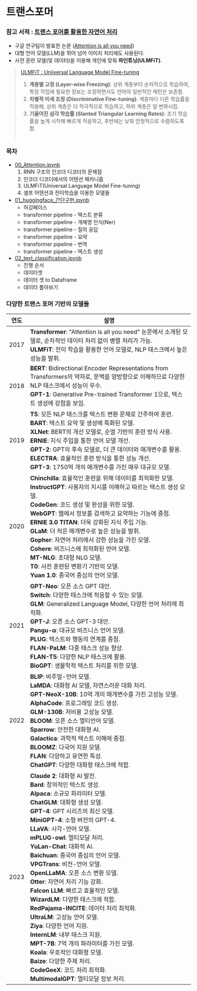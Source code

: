 # 트랜스포머
### 참고 서적 : [트랜스 포머를 활용한 자연어 처리](https://books.google.co.kr/books?id=BUihEAAAQBAJ&pg=PP1&dq=%ED%8A%B8%EB%9E%9C%EC%8A%A4%ED%8F%AC%EB%A8%B8%EB%A5%BC+%ED%99%9C%EC%9A%A9%ED%95%9C&hl=ko&newbks=1&newbks_redir=1&sa=X&ved=2ahUKEwj5yorIucmJAxUEh68BHfouDkEQ6AF6BAgJEAI)

- 구글 연구팀이 발표한 논문 ([Attention is all you need](https://arxiv.org/abs/1706.03762))
- 대형 언어 모델(LLM)을 뛰어 넘어 이미지 처리에도 사용된다.
- 사전 훈련 모델(및 데이터)을 이용해 개인에 맞춰 **파인튜닝(ULMFiT)**.

>[ULMFiT : Uniiversal Language Model Fine-tuning](https://arxiv.org/abs/1801.06146)
>1. **계층별 고정 (Layer-wise Freezing)**: 
>상위 계층부터 순차적으로 학습하여, 특정 작업에 필요한 정보는 조정하면서도 언어의 일반적인 패턴은 보존함.
>2. **차별적 미세 조정 (Discriminative Fine-tuning)**:
>계층마다 다른 학습률을 적용해, 상위 계층은 더 적극적으로 학습하고, 하위 계층은 덜 변화시킴.
>3. **기울어진 삼각 학습률 (Slanted Triangular Learning Rates)**:
>초기 학습률을 높게 시작해 빠르게 적응하고, 후반에는 낮춰 안정적으로 수렴하도록 함. <br><br>

### 목차

- [00_Attention.ipynb](00_Attention.ipynb)
  1. RNN 구조의 인코더 디코더의 문제점
  2. 인코더 디코더에서의 어텐션 매커니즘
  3. ULMFiT(Universal Language Model Fine-tuning)
  4. 셀프 어텐션과 전이학습을 이용한 모델들
- [01_huggingface_간단구현.ipynb](01_huggingface_간단구현.ipynb)
  - 허깅페이스
  - transformer pipeline - 텍스트 분류
  - transformer pipeline - 개체명 인식(Ner)
  - transformer pipeline - 질의 응답
  - transformer pipeline - 요약
  - transformer pipeline - 번역
  - transformer pipeline - 텍스트 생성
- [02_text_classification.ipynb](02_text_classification.ipynb)
  - 진행 순서
  - 데이터셋
  - 데이터 셋 to Dataframe
  - 데이터 톺아보기



### 다양한 트랜스 포머 기반의 모델들
| 연도  | 설명                                                               |
|-------|--------------------------------------------------------------------|
| 2017  | **Transformer**: "Attention is all you need" 논문에서 소개된 모델로, 순차적인 데이터 처리 없이 병렬 처리가 가능.<br>**ULMFiT**: 전이 학습을 활용한 언어 모델로, NLP 태스크에서 높은 성능을 발휘. |
| 2018  | **BERT**: Bidirectional Encoder Representations from Transformers의 약자로, 문맥을 양방향으로 이해하므로 다양한 NLP 태스크에서 성능이 우수.<br>**GPT-1**: Generative Pre-trained Transformer 1으로, 텍스트 생성에 강점을 보임. |
| 2019  | **T5**: 모든 NLP 태스크를 텍스트 변환 문제로 간주하여 훈련.<br>**BART**: 텍스트 요약 및 생성에 특화된 모델.<br>**XLNet**: BERT의 개선 모델로, 순열 기반의 훈련 방식 사용.<br>**ERNIE**: 지식 주입을 통한 언어 모델 개선.<br>**GPT-2**: GPT의 후속 모델로, 더 큰 데이터와 매개변수를 활용.<br>**ELECTRA**: 효율적인 훈련 방식을 통한 성능 개선.<br>**GPT-3**: 1750억 개의 매개변수를 가진 매우 대규모 모델. |
| 2020  | **Chinchilla**: 효율적인 훈련을 위해 데이터를 최적화한 모델.<br>**InstructGPT**: 사용자의 지시를 이해하고 따르는 텍스트 생성 모델.<br>**CodeGen**: 코드 생성 및 완성을 위한 모델.<br>**WebGPT**: 웹에서 정보를 검색하고 요약하는 기능에 중점.<br>**ERNIE 3.0 TITAN**: 더욱 강화된 지식 주입 기능.<br>**GLaM**: 더 적은 매개변수로 높은 성능을 발휘.<br>**Gopher**: 자연어 처리에서 강한 성능을 가진 모델.<br>**Cohere**: 비즈니스에 최적화된 언어 모델.<br>**MT-NLG**: 초대형 NLG 모델.<br>**T0**: 사전 훈련된 변환기 기반의 모델.<br>**Yuan 1.0**: 중국어 중심의 언어 모델. |
| 2021  | **GPT-Neo**: 오픈 소스 GPT 대안.<br>**Switch**: 다양한 태스크에 적응할 수 있는 모델.<br>**GLM**: Generalized Language Model, 다양한 언어 처리에 최적화.<br>**GPT-J**: 오픈 소스 GPT-3 대안.<br>**Pangu-α**: 대규모 비즈니스 언어 모델.<br>**PLUG**: 텍스트와 행동의 연계를 중점.<br>**FLAN-PaLM**: 다중 태스크 성능 향상.<br>**FLAN-T5**: 다양한 NLP 태스크에 활용.<br>**BioGPT**: 생물학적 텍스트 처리를 위한 모델. |
| 2022  | **BLIP**: 비주얼-언어 모델.<br>**LaMDA**: 대화형 AI 모델, 자연스러운 대화 처리.<br>**GPT-NeoX-10B**: 10억 개의 매개변수를 가진 고성능 모델.<br>**AlphaCode**: 프로그래밍 코드 생성.<br>**GLM-130B**: 저비용 고성능 모델.<br>**BLOOM**: 오픈 소스 멀티언어 모델.<br>**Sparrow**: 안전한 대화형 AI.<br>**Galactica**: 과학적 텍스트 이해에 중점.<br>**BLOOMZ**: 다국어 지원 모델.<br>**FLAN**: 다양하고 유연한 특성.<br>**ChatGPT**: 다양한 대화형 태스크에 적합. |
| 2023  | **Claude 2**: 대화형 AI 발전.<br>**Bard**: 창의적인 텍스트 생성.<br>**Alpaca**: 소규모 파라미터 모델.<br>**ChatGLM**: 대화형 생성 모델.<br>**GPT-4**: GPT 시리즈의 최신 모델.<br>**MiniGPT-4**: 소형 버전의 GPT-4.<br>**LLaVA**: 시각-언어 모델.<br>**mPLUG-owl**: 멀티모달 처리.<br>**YuLan-Chat**: 대화적 AI.<br>**Baichuan**: 중국어 중심의 언어 모델.<br>**VPGTrans**: 비전-언어 모델.<br>**OpenLLaMA**: 오픈 소스 변환 모델.<br>**Otter**: 자연어 처리 기능 강화.<br>**Falcon LLM**: 빠르고 효율적인 모델.<br>**WizardLM**: 다양한 태스크에 적합.<br>**RedPajama-INCITE**: 데이터 처리 최적화.<br>**UltraLM**: 고성능 언어 모델.<br>**Ziya**: 다양한 언어 지원.<br>**InternLM**: 내부 태스크 지원.<br>**MPT-7B**: 7억 개의 파라미터를 가진 모델.<br>**Koala**: 우호적인 대화형 모델.<br>**Baize**: 다양한 주제 처리.<br>**CodeGeeX**: 코드 처리 최적화.<br>**MultimodalGPT**: 멀티모달 정보 처리. |
